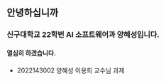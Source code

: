 ## 안녕하십니까

### 신구대학교 22학번 AI 소프트웨어과 양혜성입니다.
#### 열심히 하겠습니다.
- 2022143002 양혜성 이용희 교수님 과제

<!--
**2022143002/2022143002** is a ✨ _special_ ✨ repository because its `README.md` (this file) appears on your GitHub profile.

Here are some ideas to get you started:

- 🔭 I’m currently working on ...
- 🌱 I’m currently learning ...
- 👯 I’m looking to collaborate on ...
- 🤔 I’m looking for help with ...
- 💬 Ask me about ...
- 📫 How to reach me: ...
- 😄 Pronouns: ...
- ⚡ Fun fact: ...
-->
